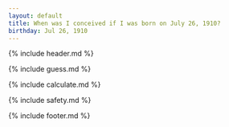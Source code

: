 ```yaml
---
layout: default
title: When was I conceived if I was born on July 26, 1910?
birthday: Jul 26, 1910
---
```


{% include header.md %}

{% include guess.md %}

{% include calculate.md %}

{% include safety.md %}

{% include footer.md %}



